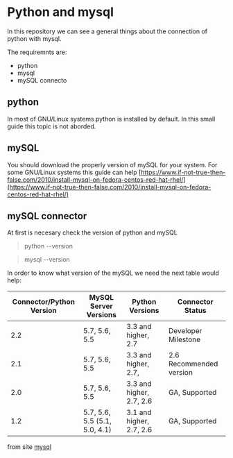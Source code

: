 # Python and mysql

In this repository we can see a general things about the connection of python with mysql.

The requiremnts are:
* python
* mysql
* mySQL connecto


## python 
In most of GNU/Linux systems python is installed by default. In this small guide this topic is not aborded. 

## mySQL
   You should download the properly version of mySQL for your system. For some GNU/Linux systems this guide can help [https://www.if-not-true-then-false.com/2010/install-mysql-on-fedora-centos-red-hat-rhel/](https://www.if-not-true-then-false.com/2010/install-mysql-on-fedora-centos-red-hat-rhel/)


## mySQL connector 

At first is necesary check the version of python and mySQL

> python --version

> mysql --version

In order to know what version of the mySQL we need the next table would help:

Connector/Python Version | 	MySQL Server Versions |	Python Versions | 	Connector Status
------------------------ | ---------------------- | --------------- | -------------------- 
2.2 |5.7, 5.6, 5.5 	| 3.3 and higher, 2.7  |	Developer Milestone
2.1 |5.7, 5.6, 5.5 	| 3.3 and higher, 2.7, | 2.6 	Recommended version
2.0 |5.7, 5.6, 5.5  | 3.3 and higher, 2.7, 2.6 | GA, Supported
1.2 |5.7, 5.6, 5.5 (5.1, 5.0, 4.1) | 3.1 and higher, 2.7, 2.6 |	GA, Supported

from site [mysql](https://dev.mysql.com/doc/connector-python/en/connector-python-versions.html) 

